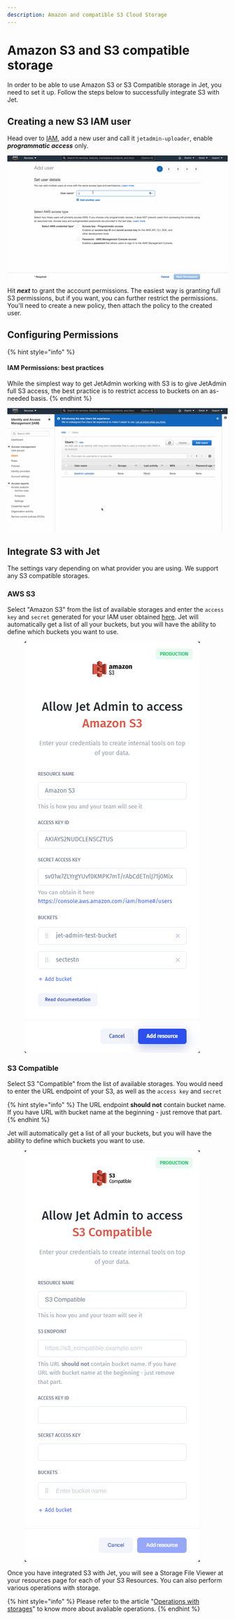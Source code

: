 ```yaml
---
description: Amazon and compatible S3 Cloud Storage
---
```


# Amazon S3 and S3 compatible storage

In order to be able to use Amazon S3 or S3 Compatible storage in Jet, you need to set it up. Follow the steps below to successfully integrate S3 with Jet.

## Creating a new S3 IAM user

Head over to [IAM](https://console.aws.amazon.com/iam/home), add a new user and call it `jetadmin-uploader`, enable _**programmatic access**_ only.&#x20;

![](<../../.gitbook/assets/testgif111 (4).gif>)

Hit _**next**_ to grant the account permissions. The easiest way is granting full S3 permissions, but if you want, you can further restrict the permissions. You'll need to create a new policy, then attach the policy to the created user.

## Configuring Permissions

{% hint style="info" %}
#### IAM Permissions: best practices

While the simplest way to get JetAdmin working with S3 is to give JetAdmin full S3 access, the best practice is to restrict access to buckets on an as-needed basis.
{% endhint %}

![](<../../.gitbook/assets/testgif111 (1).gif>)

## Integrate S3 with Jet

The settings vary depending on what provider you are using. We support any S3 compatible storages.

### AWS S3

Select "Amazon S3" from the list of available storages and enter the `access key` and `secret` generated for your IAM user obtained [here](https://console.aws.amazon.com/iam/home#/users). Jet will automatically get a list of all your buckets, but you will have the ability to define which buckets you want to use.

<figure><img src="../../.gitbook/assets/image (942) (1).png" alt=""><figcaption></figcaption></figure>

### S3 Compatible

Select S3 "Compatible" from the list of available storages. You would need to enter the URL endpoint of your S3, as well as the `access key` and `secret`&#x20;

{% hint style="info" %}
The URL endpoint **should not** contain bucket name. If you have URL with bucket name at the beginning - just remove that part.
{% endhint %}

&#x20;Jet will automatically get a list of all your buckets, but you will have the ability to define which buckets you want to use.

<figure><img src="../../.gitbook/assets/image (943).png" alt=""><figcaption></figcaption></figure>

Once you have integrated S3 with Jet, you will see a Storage File Viewer at your resources page for each of your S3 Resources. You can also perform various operations with storage.

{% hint style="info" %}
Please refer to the article "[Operations with storages](https://docs.jetadmin.io/user-guide/design-and-structure/actions#operations-with-storages)" to know more about avaliable operations.
{% endhint %}
